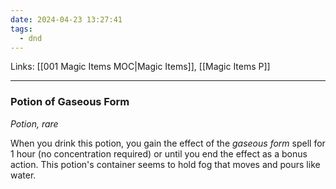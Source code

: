 ```yaml
---
date: 2024-04-23 13:27:41
tags:
  - dnd
---
```

Links: [[001 Magic Items MOC|Magic Items]], [[Magic Items P]]
___
### Potion of Gaseous Form

*Potion, rare*

When you drink this potion, you gain the effect of the *gaseous form* spell for 1 hour (no concentration required) or until you end the effect as a bonus action. This potion's container seems to hold fog that moves and pours like water.